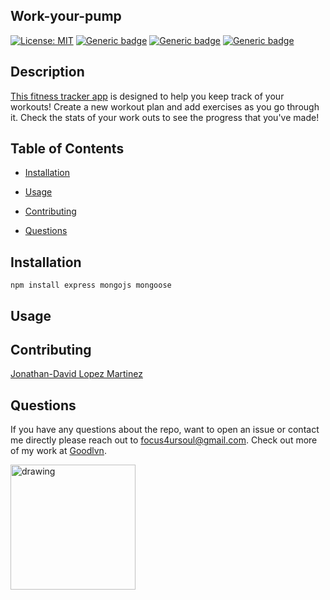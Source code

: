 ## Work-your-pump


[![License: MIT](https://img.shields.io/badge/License-MIT-green.svg)](https://opensource.org/licenses/MIT)
[![Generic badge](https://img.shields.io/badge/Dev_Dependancy-express-blue.svg)](https://shields.io/)
[![Generic badge](https://img.shields.io/badge/Dev_Dependancy-mongo-blue.svg)](https://shields.io/)
[![Generic badge](https://img.shields.io/badge/Dev_Dependancy-mongoose-blue.svg)](https://shields.io/)

## Description

[This fitness tracker app](https://pickin-my-burgers.herokuapp.com/) is designed to help you keep track of your workouts! Create a new workout plan and add exercises as you go through it. Check the stats of your work outs to see the progress that you've made!
## Table of Contents

* [Installation](#installation)

* [Usage](#usage)

* [Contributing](#contributing)

* [Questions](#questions)

## Installation

```
npm install express mongojs mongoose
```

## Usage 


## Contributing

[Jonathan-David Lopez Martinez](http://www.jds.world/)

## Questions 

If you have any questions about the repo, want to open an issue or contact me directly please reach out to focus4ursoul@gmail.com. Check out more of my work at [Goodlvn](https://github.com/Goodlvn).

<img src="https://avatars3.githubusercontent.com/u/37821521?v=4=50x50" alt="drawing" width="200"/>
